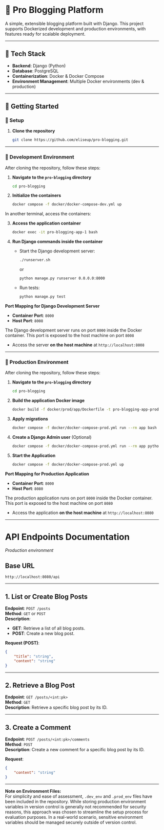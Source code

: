 # 📝 Pro Blogging Platform

A simple, extensible blogging platform built with Django. This project supports Dockerized development and production environments, with features ready for scalable deployment.

---

## 🧰 Tech Stack

- **Backend**: Django (Python)  
- **Database**: PostgreSQL  
- **Containerization**: Docker & Docker Compose  
- **Environment Management**: Multiple Docker environments (dev & production)  

---

## 🚀 Getting Started

### 🔧 Setup
1. **Clone the repository**  
   ```bash
   git clone https://github.com/eliseup/pro-blogging.git
   ```

---

### 🔧 Development Environment

After cloning the repository, follow these steps:

1. **Navigate to the `pro-blogging` directory**  
   ```bash
   cd pro-blogging
   ```

2. **Initialize the containers**  
   ```bash
   docker compose -f docker/docker-compose-dev.yml up
   ```

In another terminal, access the containers:

3. **Access the application container**  
   ```bash
   docker exec -it pro-blogging-app-1 bash
   ```

4. **Run Django commands inside the container**  
   - Start the Django development server:  
     ```bash
     ./runserver.sh
     ```  
     or  
     ```bash
     python manage.py runserver 0.0.0.0:8000
     ```  
   - Run tests:  
     ```bash
     python manage.py test
     ```

**Port Mapping for Django Development Server**  

- **Container Port**: `8000`  
- **Host Port**: `8008`  

The Django development server runs on port `8000` inside the Docker container. This port is exposed to the host machine on port `8008`  

- Access the server **on the host machine** at `http://localhost:8008`


---

### 🔧 Production Environment

After cloning the repository, follow these steps:

1. **Navigate to the `pro-blogging` directory**  
   ```bash
   cd pro-blogging
   ```

2. **Build the application Docker image**  
   ```bash
   docker build -f docker/prod/app/Dockerfile -t pro-blogging-app-prod .
   ```

3. **Apply migrations**  
   ```bash
   docker compose -f docker/docker-compose-prod.yml run --rm app bash -c "sleep 7 && python app/manage.py migrate"
   ```

4. **Create a Django Admin user** (Optional)  
   ```bash
   docker compose -f docker/docker-compose-prod.yml run --rm app python app/manage.py createsuperuser
   ```

5. **Start the Application**  
   ```bash
   docker compose -f docker/docker-compose-prod.yml up
   ```

**Port Mapping for Production Application**  

- **Container Port**: `8000`  
- **Host Port**: `8080`  

The production application runs on port `8000` inside the Docker container. This port is exposed to the host machine on port `8080`  

- Access the application **on the host machine** at `http://localhost:8080`

---

# API Endpoints Documentation
*Production environment*

## Base URL
`http://localhost:8080/api`

---

## 1. **List or Create Blog Posts**
**Endpoint**: `POST /posts`  
**Method**: `GET` or `POST`  
**Description**:  
- **GET**: Retrieve a list of all blog posts.  
- **POST**: Create a new blog post.

**Request (POST)**:  
```json
{
    "title": "string",
    "content": "string"
}
```

---

## 2. **Retrieve a Blog Post**
**Endpoint**: `GET /posts/<int:pk>`  
**Method**: `GET`  
**Description**: Retrieve a specific blog post by its ID.

---

## 3. **Create a Comment**
**Endpoint**: `POST /posts/<int:pk>/comments`  
**Method**: `POST`  
**Description**: Create a new comment for a specific blog post by its ID.

**Request**:  
```json
{
    "content": "string"
}
```

---

**Note on Environment Files:**  
For simplicity and ease of assessment, `.dev_env` and `.prod_env` files have been included in the repository. While
storing production environment variables in version control is generally not recommended for security reasons, this
approach was chosen to streamline the setup process for evaluation purposes. In a real-world scenario, sensitive
environment variables should be managed securely outside of version control.
